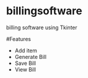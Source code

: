 # billingsoftware
billing software using Tkinter

#Features
 - Add item 
 - Generate Bill 
 - Save Bill
 - View Bill
